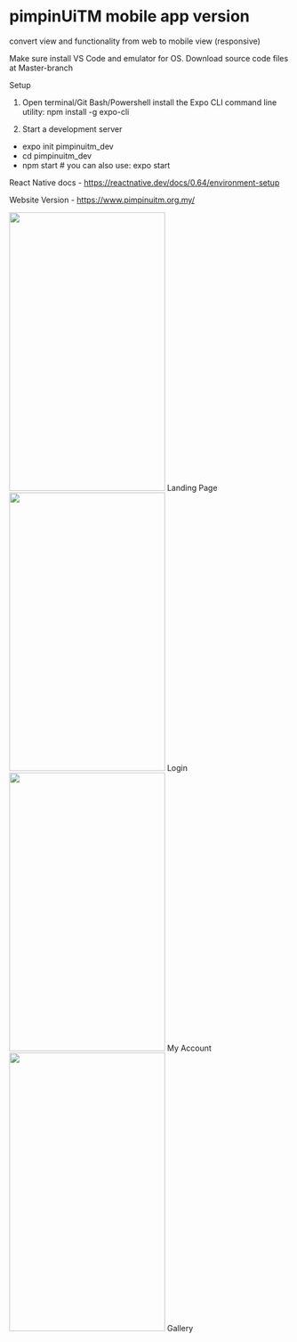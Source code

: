 # pimpinUiTM mobile app version
convert view and functionality from web to mobile view (responsive)

Make sure install VS Code and emulator for OS. 
Download source code files at Master-branch

Setup
1. Open terminal/Git Bash/Powershell
install the Expo CLI command line utility:
npm install -g expo-cli

2. Start a development server
- expo init pimpinuitm_dev
- cd pimpinuitm_dev
- npm start # you can also use: expo start

React Native docs - https://reactnative.dev/docs/0.64/environment-setup

Website Version - https://www.pimpinuitm.org.my/

<img src="https://user-images.githubusercontent.com/86862536/218357461-00ea78bf-c883-4c88-9999-5cf309901b74.png" width="280" height="500">
Landing Page

<img src="https://user-images.githubusercontent.com/86862536/218356872-e770f958-94f0-42e6-ae3a-a5d5d92feeec.png" width="280" height="500">
Login

<img src="https://user-images.githubusercontent.com/86862536/218356884-57991607-2581-4c0e-b2cb-0445127363a4.png" width="280" height="500">
My Account

<img src="https://user-images.githubusercontent.com/86862536/218371933-a26d7bd4-6826-410b-adfc-f16ae33f57be.png" width="280" height="500">
Gallery
